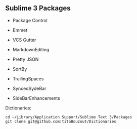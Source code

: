 ## Sublime 3 Packages

* Package Control

* Emmet
* VCS Gutter
* MarkdownEditing
* Pretty JSON
* SortBy
* TrailingSpaces
* SyncedSydeBar
* SideBarEnhancements

Dictionaries:

```
cd ~/Library/Application Support/Sublime Text 3/Packages
git clone git@github.com:titoBouzout/Dictionaries
```
